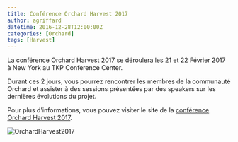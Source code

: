 ```yaml
---
title: Conférence Orchard Harvest 2017
author: agriffard
datetime: 2016-12-28T12:00:00Z
categories: [Orchard]
tags: [Harvest]
---
```


La conférence Orchard Harvest 2017 se déroulera les 21 et 22 Février 2017 à New York au TKP Conference Center.

Durant ces 2 jours, vous pourrez rencontrer les membres de la communauté Orchard et assister à des sessions présentées par des speakers sur les dernières évolutions du projet.

Pour plus d'informations, vous pouvez visiter le site de la [conférence Orchard Harvest 2017](http://orchardharvest.org/).

![OrchardHarvest2017](/assets/blog/Harvest/2017/OrchardHarvest2017.png)
